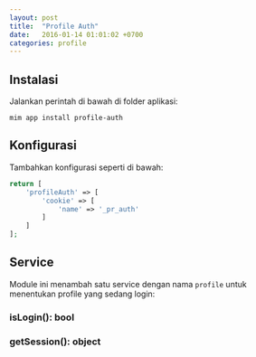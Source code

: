 ```yaml
---
layout: post
title:  "Profile Auth"
date:   2016-01-14 01:01:02 +0700
categories: profile
---
```


## Instalasi

Jalankan perintah di bawah di folder aplikasi:

```
mim app install profile-auth
```

## Konfigurasi

Tambahkan konfigurasi seperti di bawah:

```php
return [
	'profileAuth' => [
		'cookie' => [
			'name' => '_pr_auth'
		]
	]
];
```

## Service

Module ini menambah satu service dengan nama `profile` untuk menentukan
profile yang sedang login:

### isLogin(): bool

### getSession(): object